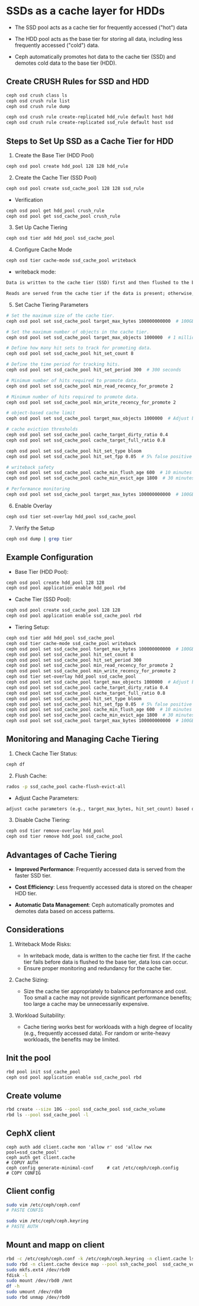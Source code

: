 # SSDs as a cache layer for HDDs

- The SSD pool acts as a cache tier for frequently accessed ("hot") data
- The HDD pool acts as the base tier for storing all data, including less frequently accessed ("cold") data.

- Ceph automatically promotes hot data to the cache tier (SSD) and demotes cold data to the base tier (HDD).

## Create CRUSH Rules for SSD and HDD
```sh
ceph osd crush class ls
ceph osd crush rule list
ceph osd crush rule dump

ceph osd crush rule create-replicated hdd_rule default host hdd
ceph osd crush rule create-replicated ssd_rule default host ssd
```

## Steps to Set Up SSD as a Cache Tier for HDD

1. Create the Base Tier (HDD Pool)

```sh
ceph osd pool create hdd_pool 128 128 hdd_rule
```

2. Create the Cache Tier (SSD Pool)
```sh
ceph osd pool create ssd_cache_pool 128 128 ssd_rule
```
- Verification
```sh
ceph osd pool get hdd_pool crush_rule
ceph osd pool get ssd_cache_pool crush_rule
```
3. Set Up Cache Tiering
```sh
ceph osd tier add hdd_pool ssd_cache_pool
```

4. Configure Cache Mode
```sh
ceph osd tier cache-mode ssd_cache_pool writeback
```

- writeback mode:

```txt
Data is written to the cache tier (SSD) first and then flushed to the base tier (HDD) later.

Reads are served from the cache tier if the data is present; otherwise, data is read from the base tier and promoted to the cache tier.
```

5. Set Cache Tiering Parameters

```sh
# Set the maximum size of the cache tier.
ceph osd pool set ssd_cache_pool target_max_bytes 100000000000  # 100GB

# Set the maximum number of objects in the cache tier.
ceph osd pool set ssd_cache_pool target_max_objects 1000000  # 1 million objects

# Define how many hit sets to track for promoting data.
ceph osd pool set ssd_cache_pool hit_set_count 8

# Define the time period for tracking hits.
ceph osd pool set ssd_cache_pool hit_set_period 300  # 300 seconds

# Minimum number of hits required to promote data.
ceph osd pool set ssd_cache_pool min_read_recency_for_promote 2

# Minimum number of hits required to promote data.
ceph osd pool set ssd_cache_pool min_write_recency_for_promote 2

# object-based cache limit
ceph osd pool set ssd_cache_pool target_max_objects 1000000  # Adjust based on expected object size

# cache eviction thresholds
ceph osd pool set ssd_cache_pool cache_target_dirty_ratio 0.4
ceph osd pool set ssd_cache_pool cache_target_full_ratio 0.8

ceph osd pool set ssd_cache_pool hit_set_type bloom
ceph osd pool set ssd_cache_pool hit_set_fpp 0.05  # 5% false positive rate

# writeback safety
ceph osd pool set ssd_cache_pool cache_min_flush_age 600  # 10 minutes
ceph osd pool set ssd_cache_pool cache_min_evict_age 1800  # 30 minutes

# Performance monitoring
ceph osd pool set ssd_cache_pool target_max_bytes 100000000000  # 100GB

```

6. Enable Overlay
```sh
ceph osd tier set-overlay hdd_pool ssd_cache_pool
```

7. Verify the Setup
```sh
ceph osd dump | grep tier
```

## Example Configuration

- Base Tier (HDD Pool):
```sh
ceph osd pool create hdd_pool 128 128
ceph osd pool application enable hdd_pool rbd
```

- Cache Tier (SSD Pool):
```sh
ceph osd pool create ssd_cache_pool 128 128
ceph osd pool application enable ssd_cache_pool rbd
```

- Tiering Setup:
```sh
ceph osd tier add hdd_pool ssd_cache_pool
ceph osd tier cache-mode ssd_cache_pool writeback
ceph osd pool set ssd_cache_pool target_max_bytes 100000000000  # 100GB
ceph osd pool set ssd_cache_pool hit_set_count 8
ceph osd pool set ssd_cache_pool hit_set_period 300
ceph osd pool set ssd_cache_pool min_read_recency_for_promote 2
ceph osd pool set ssd_cache_pool min_write_recency_for_promote 2
ceph osd tier set-overlay hdd_pool ssd_cache_pool
ceph osd pool set ssd_cache_pool target_max_objects 1000000  # Adjust based on expected object size
ceph osd pool set ssd_cache_pool cache_target_dirty_ratio 0.4
ceph osd pool set ssd_cache_pool cache_target_full_ratio 0.8
ceph osd pool set ssd_cache_pool hit_set_type bloom
ceph osd pool set ssd_cache_pool hit_set_fpp 0.05  # 5% false positive rate
ceph osd pool set ssd_cache_pool cache_min_flush_age 600  # 10 minutes
ceph osd pool set ssd_cache_pool cache_min_evict_age 1800  # 30 minutes
ceph osd pool set ssd_cache_pool target_max_bytes 100000000000  # 100GB
```

## Monitoring and Managing Cache Tiering

1. Check Cache Tier Status:
```sh
ceph df
```

2. Flush Cache:
```sh
rados -p ssd_cache_pool cache-flush-evict-all
```

- Adjust Cache Parameters:

```txt
adjust cache parameters (e.g., target_max_bytes, hit_set_count) based on your workload and performance requirements.
```

3. Disable Cache Tiering:

```sh
ceph osd tier remove-overlay hdd_pool
ceph osd tier remove hdd_pool ssd_cache_pool
```

## Advantages of Cache Tiering


- **Improved Performance**: Frequently accessed data is served from the faster SSD tier.

- **Cost Efficiency**: Less frequently accessed data is stored on the cheaper HDD tier.

- **Automatic Data Management**: Ceph automatically promotes and demotes data based on access patterns.


## Considerations

1. Writeback Mode Risks:
    - In writeback mode, data is written to the cache tier first. If the cache tier fails before data is flushed to the base tier, data loss can occur.
    - Ensure proper monitoring and redundancy for the cache tier.

2. Cache Sizing:
    - Size the cache tier appropriately to balance performance and cost. Too small a cache may not provide significant performance benefits; too large a cache may be unnecessarily expensive.

3. Workload Suitability:
    - Cache tiering works best for workloads with a high degree of locality (e.g., frequently accessed data). For random or write-heavy workloads, the benefits may be limited.

## Init the pool
```sh
rbd pool init ssd_cache_pool
ceph osd pool application enable ssd_cache_pool rbd
```

## Create volume
```sh
rbd create --size 10G --pool ssd_cache_pool ssd_cache_volume
rbd ls --pool ssd_cache_pool -l
```

## CephX client
```
ceph auth add client.cache mon 'allow r' osd 'allow rwx pool=ssd_cache_pool'
ceph auth get client.cache
# COPUY AUTH
ceph config generate-minimal-conf     # cat /etc/ceph/ceph.config
# COPY CONFIG
```

## Client config
```sh
sudo vim /etc/ceph/ceph.conf
# PASTE CONFIG

sudo vim /etc/ceph/ceph.keyring
# PASTE AUTH
```

## Mount and mapp on client
```sh
rbd -c /etc/ceph/ceph.conf -k /etc/ceph/ceph.keyring -n client.cache ls pool --pool ssh_cache_pool -l
sudo rbd -n client.cache device map --pool ssh_cache_pool  ssd_cache_volume
sudo mkfs.ext4 /dev/rbd0
fdisk -l
sudo mount /dev/rbd0 /mnt 
df -h
sudo umount /dev/rdb0
sudo rbd unmap /dev/rbd0
```
